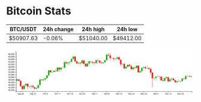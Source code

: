 # Bitcoin Stats

BTC/USDT|24h change|24h high|24h low|
|---|---|---|---|
|$50907.63|-0.06%|$51040.00|$49412.00|

<img src="./chart.svg">

